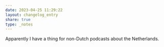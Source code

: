 ```yaml
---
date: 2023-04-25 11:29:22
layout: changelog_entry
share: true
type: _notes
---
```

Apparently I have a thing for non-Dutch podcasts about the Netherlands. 
